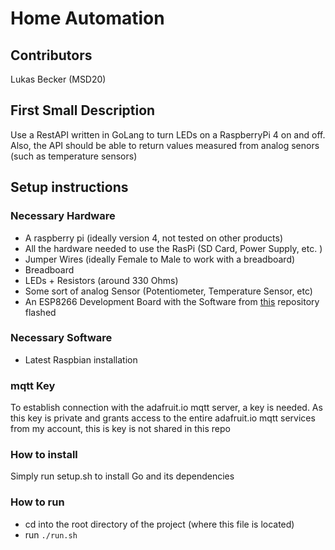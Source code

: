 # Home Automation 
## Contributors 
Lukas Becker (MSD20)
## First Small Description
Use a RestAPI written in GoLang to turn LEDs on a RaspberryPi 4 on and off. Also, the API should be able to return values
measured from analog senors (such as temperature sensors)

## Setup instructions
### Necessary Hardware
- A raspberry pi (ideally version 4, not tested on other products)
- All the hardware needed to use the RasPi (SD Card, Power Supply, etc. )
- Jumper Wires (ideally Female to Male to work with a breadboard)
- Breadboard 
- LEDs + Resistors (around 330 Ohms)
- Some sort of analog Sensor (Potentiometer, Temperature Sensor, etc)
- An ESP8266 Development Board with the Software from [this]("") repository flashed 
### Necessary Software
- Latest Raspbian installation
### mqtt Key
To establish connection with the adafruit.io mqtt server, a key is needed. As this key is private and grants
access to the entire adafruit.io mqtt services from my account, this is key is not shared in this repo 
### How to install
 Simply run setup.sh to install Go and its dependencies
### How to run
- cd into the root directory of the project (where this file is located)
- run ```./run.sh```

